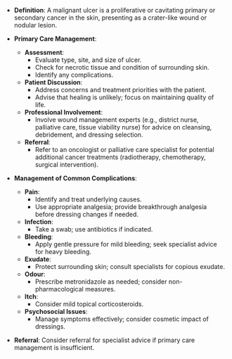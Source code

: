 - **Definition**: A malignant ulcer is a proliferative or cavitating primary or secondary cancer in the skin, presenting as a crater-like wound or nodular lesion.

- **Primary Care Management**:
  - **Assessment**:
    - Evaluate type, site, and size of ulcer.
    - Check for necrotic tissue and condition of surrounding skin.
    - Identify any complications.
  - **Patient Discussion**:
    - Address concerns and treatment priorities with the patient.
    - Advise that healing is unlikely; focus on maintaining quality of life.
  - **Professional Involvement**:
    - Involve wound management experts (e.g., district nurse, palliative care, tissue viability nurse) for advice on cleansing, debridement, and dressing selection.
  - **Referral**:
    - Refer to an oncologist or palliative care specialist for potential additional cancer treatments (radiotherapy, chemotherapy, surgical intervention).

- **Management of Common Complications**:
  - **Pain**:
    - Identify and treat underlying causes.
    - Use appropriate analgesia; provide breakthrough analgesia before dressing changes if needed.
  - **Infection**:
    - Take a swab; use antibiotics if indicated.
  - **Bleeding**:
    - Apply gentle pressure for mild bleeding; seek specialist advice for heavy bleeding.
  - **Exudate**:
    - Protect surrounding skin; consult specialists for copious exudate.
  - **Odour**:
    - Prescribe metronidazole as needed; consider non-pharmacological measures.
  - **Itch**:
    - Consider mild topical corticosteroids.
  - **Psychosocial Issues**:
    - Manage symptoms effectively; consider cosmetic impact of dressings.

- **Referral**: Consider referral for specialist advice if primary care management is insufficient.
